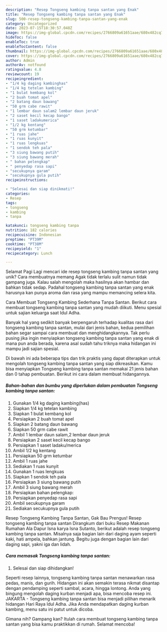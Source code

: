 ```yaml
---
description: "Resep Tongseng kambing tanpa santan yang Enak"
title: "Resep Tongseng kambing tanpa santan yang Enak"
slug: 500-resep-tongseng-kambing-tanpa-santan-yang-enak
category: Uncategorized
date: 2023-07-15T18:30:57.048Z
image: https://img-global.cpcdn.com/recipes/2766809a61651aae/680x482cq70/tongseng-kambing-tanpa-santan-foto-resep-utama.jpg
hideToc: false
enableToc: true
enableTocContent: false
thumbnail: https://img-global.cpcdn.com/recipes/2766809a61651aae/680x482cq70/tongseng-kambing-tanpa-santan-foto-resep-utama.jpg
cover: https://img-global.cpcdn.com/recipes/2766809a61651aae/680x482cq70/tongseng-kambing-tanpa-santan-foto-resep-utama.jpg
author: Admin
authorAv: notfound
ratingvalue: 4.8
reviewcount: 19
recipeingredient:
- "1/4 kg daging kambinghas"
- "1/4 kg tetelan kambing"
- "1 bulat kembang kol"
- "2 buah tomat apel"
- "2 batang daun bawang"
- "50 grm cabe rawit"
- "1 lembar daun salam2 lembar daun jeruk"
- "2 saset kecil kecap bango"
- "1 saset ladakumerica"
- "1/2 kg kentang"
- "50 grm ketumbar"
- "1 ruas jahe"
- "1 ruas kunyit"
- "1 ruas lengkuas"
- "1 sendok teh pala"
- "3 siung bawang putih"
- "3 siung bawang merah"
- " bahan pelengkap"
- " penyedap rasa sapi"
- "secukupnya garam"
- "secukupnya gula putih"
recipeinstructions:

- "Selesai dan siap dinikmati!"
categories:
- Resep
tags:
- tongseng
- kambing
- tanpa

katakunci: tongseng kambing tanpa 
nutrition: 182 calories
recipecuisine: Indonesian
preptime: "PT39M"
cooktime: "PT38M"
recipeyield: "1"
recipecategory: Lunch

---
```



Selamat Pagi Lagi mencari ide resep tongseng kambing tanpa santan yang unik? Cara membuatnya memang Agak tidak terlalu sulit namun tidak gampang juga. Kalau salah mengolah maka hasilnya akan hambar dan bahkan tidak sedap. Padahal tongseng kambing tanpa santan yang enak harusnya kan punya aroma dan rasa yang mampu memancing selera kita.


Cara Membuat Tongseng Kambing Sederhana Tanpa Santan. Berikut cara membuat tongseng kambing tanpa santan yang mudah diikuti. Menu spesial untuk sajian keluarga saat Idul Adha.

Banyak hal yang sedikit banyak berpengaruh terhadap kualitas rasa dari tongseng kambing tanpa santan, mulai dari jenis bahan, kedua pemilihan bahan segar sampai cara membuat dan menghidangkannya. Tak perlu pusing jika ingin menyiapkan tongseng kambing tanpa santan yang enak di mana pun anda berada, karena asal sudah tahu triknya maka hidangan ini mampu jadi sajian spesial.


Di bawah ini ada beberapa tips dan trik praktis yang dapat diterapkan untuk mengolah tongseng kambing tanpa santan yang siap dikreasikan. Kamu bisa menyiapkan Tongseng kambing tanpa santan memakai 21 jenis bahan dan 0 tahap pembuatan. Berikut ini cara dalam membuat hidangannya.

<!--inarticleads1-->

##### Bahan-bahan dan bumbu yang diperlukan dalam pembuatan Tongseng kambing tanpa santan:

1. Gunakan 1/4 kg daging kambing(has)
1. Siapkan 1/4 kg tetelan kambing
1. Siapkan 1 bulat kembang kol
1. Persiapkan 2 buah tomat apel
1. Siapkan 2 batang daun bawang
1. Siapkan 50 grm cabe rawit
1. Ambil 1 lembar daun salam,2 lembar daun jeruk
1. Persiapkan 2 saset kecil kecap bango
1. Persiapkan 1 saset ladaku/merica
1. Ambil 1/2 kg kentang
1. Persiapkan 50 grm ketumbar
1. Ambil 1 ruas jahe
1. Sediakan 1 ruas kunyit
1. Gunakan 1 ruas lengkuas
1. Siapkan 1 sendok teh pala
1. Persiapkan 3 siung bawang putih
1. Ambil 3 siung bawang merah
1. Persiapkan  bahan pelengkap:
1. Persiapkan  penyedap rasa sapi
1. Ambil secukupnya garam
1. Sediakan secukupnya gula putih


Resep Tongseng Kambing Tanpa Santan, Gak Bau Prengus! Resep tongseng kambing tanpa santan Dirangkum dari buku Resep Makanan Rumahan Ala Dapur Isna karya Isna Sutanto, berikut adalah resep tongseng kambing tanpa santan. Misalnya saja bagian lain dari daging ayam seperti kaki, hati ampela, bahkan jantung. Begitu juga dengan bagian lain dari daging sapi, yakni iga dan lidah. 

<!--inarticleads2-->

##### Cara memasak Tongseng kambing tanpa santan:


1. Selesai dan siap dihidangkan!

Seperti resep lainnya, tongseng kambing tanpa santan menawarkan rasa pedas, manis, dan gurih. Hidangan ini akan semakin terasa nikmat disantap dengan pendamping seperti sambal, acara, hingga lontong. Anda yang bingung mengolah daging kurban menjadi apa, bisa mencoba resep ini. JAKARTA - Tongseng kambing tanpa santan bisa menjadi pilihan menarik hidangan Hari Raya Idul Adha. Jika Anda mendapatkan daging kurban kambing, menu satu ini patut untuk dicoba. 

Gimana nih? Gampang kan? Itulah cara membuat tongseng kambing tanpa santan yang bisa kamu praktikkan di rumah. Selamat mencoba!
